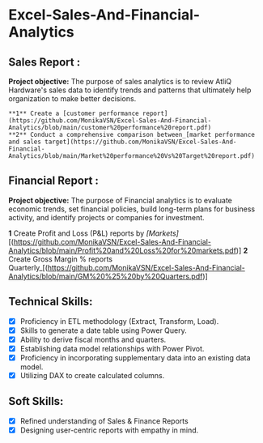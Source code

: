 # Excel-Sales-And-Financial-Analytics

## Sales Report :

**Project objective:**
The purpose of sales analytics is to review AtliQ Hardware's sales data to identify trends and patterns that ultimately help organization to  make better decisions.
       
    **1** Create a [customer performance report](https://github.com/MonikaVSN/Excel-Sales-And-Financial-Analytics/blob/main/customer%20performance%20report.pdf)
    **2** Conduct a comprehensive comparison between_[market performance and sales target](https://github.com/MonikaVSN/Excel-Sales-And-Financial-Analytics/blob/main/Market%20performance%20Vs%20Target%20report.pdf)
    
     
## Financial Report :
**Project objective:**
The purpose of Financial analytics is to evaluate economic trends, set financial policies, build long-term plans for business activity, and identify projects or companies for investment.

**1** Create Profit and Loss (P&L) reports by _[Markets]_[(https://github.com/MonikaVSN/Excel-Sales-And-Financial-Analytics/blob/main/Profit%20and%20Loss%20for%20markets.pdf)]
**2** Create Gross Margin % reports Quarterly_[(https://github.com/MonikaVSN/Excel-Sales-And-Financial-Analytics/blob/main/GM%20%25%20by%20Quarters.pdf)]


## Technical Skills:
- [x]	Proficiency in ETL methodology (Extract, Transform, Load).
- [x]	Skills to generate a date table using Power Query.
- [x]	Ability to derive fiscal months and quarters.
- [x]	Establishing data model relationships with Power Pivot.
- [x]	Proficiency in incorporating supplementary data into an existing data model.
- [x]	Utilizing DAX to create calculated columns.

## Soft Skills:
- [x]	Refined understanding of Sales & Finance Reports
- [x]	Designing user-centric reports with empathy in mind.
